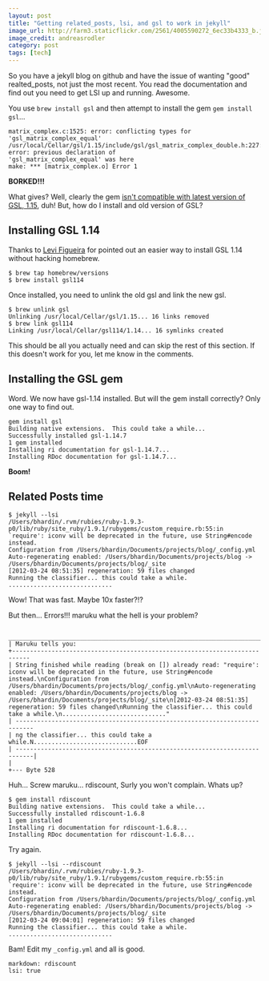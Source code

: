 ```yaml
---
layout: post
title: "Getting related_posts, lsi, and gsl to work in jekyll"
image_url: http://farm3.staticflickr.com/2561/4005590272_6ec33b4333_b.jpg
image_credit: andreasrodler
category: post
tags: [tech]
---
```


So you have a jekyll blog on github and have the issue of wanting "good" realted_posts, not just the most recent. You read the documentation and find out you need to get LSI up and running. Awesome.

You use `brew install gsl` and then attempt to install the gem `gem install gsl`...

	matrix_complex.c:1525: error: conflicting types for 'gsl_matrix_complex_equal'
	/usr/local/Cellar/gsl/1.15/include/gsl/gsl_matrix_complex_double.h:227: error: previous declaration of
	'gsl_matrix_complex_equal' was here
	make: *** [matrix_complex.o] Error 1

__BORKED!!!__

What gives? Well, clearly the gem [isn't compatible with latest version of GSL, 1.15][1], duh! But, how do I install and old version of GSL?

[1]: http://rubyforge.org/tracker/index.php?func=detail&aid=29508&group_id=285&atid=1167

## Installing GSL 1.14

Thanks to [Levi Figueira](http://levifig.com/) for pointed out an easier way to install GSL 1.14 without hacking homebrew.

	$ brew tap homebrew/versions
	$ brew install gsl114
	
Once installed, you need to unlink the old gsl and link the new gsl.
	
	$ brew unlink gsl
	Unlinking /usr/local/Cellar/gsl/1.15... 16 links removed
	$ brew link gsl114
	Linking /usr/local/Cellar/gsl114/1.14... 16 symlinks created

This should be all you actually need and can skip the rest of this section. If this doesn't work for you, let me know in the comments.

Installing the GSL gem
----------------------

Word. We now have gsl-1.14 installed. But will the gem install correctly? Only one way to find out.

	gem install gsl
	Building native extensions.  This could take a while...
	Successfully installed gsl-1.14.7
	1 gem installed
	Installing ri documentation for gsl-1.14.7...
	Installing RDoc documentation for gsl-1.14.7...

__Boom!__

Related Posts time
------------------
	$ jekyll --lsi
	/Users/bhardin/.rvm/rubies/ruby-1.9.3-p0/lib/ruby/site_ruby/1.9.1/rubygems/custom_require.rb:55:in `require': iconv will be deprecated in the future, use String#encode instead.
	Configuration from /Users/bhardin/Documents/projects/blog/_config.yml
	Auto-regenerating enabled: /Users/bhardin/Documents/projects/blog -> /Users/bhardin/Documents/projects/blog/_site
	[2012-03-24 08:51:35] regeneration: 59 files changed
	Running the classifier... this could take a while.
	.............................

Wow! That was fast. Maybe 10x faster?!?

But then... Errors!!! maruku what the hell is your problem?

	 ___________________________________________________________________________
	| Maruku tells you:
	+---------------------------------------------------------------------------
	| String finished while reading (break on []) already read: "require': iconv will be deprecated in the future, use String#encode instead.\nConfiguration from /Users/bhardin/Documents/projects/blog/_config.yml\nAuto-regenerating enabled: /Users/bhardin/Documents/projects/blog -> /Users/bhardin/Documents/projects/blog/_site\n[2012-03-24 08:51:35] regeneration: 59 files changed\nRunning the classifier... this could take a while.\n............................."
	| ---------------------------------------------------------------------------
	| ng the classifier... this could take a while.N.............................EOF
	| ---------------------------------------------------------------------------|
	|                                                                            +--- Byte 528

Huh... Screw maruku... rdiscount, Surly you won't complain. Whats up?

	$ gem install rdiscount
	Building native extensions.  This could take a while...
	Successfully installed rdiscount-1.6.8
	1 gem installed
	Installing ri documentation for rdiscount-1.6.8...
	Installing RDoc documentation for rdiscount-1.6.8...

Try again.

	$ jekyll --lsi --rdiscount
	/Users/bhardin/.rvm/rubies/ruby-1.9.3-p0/lib/ruby/site_ruby/1.9.1/rubygems/custom_require.rb:55:in `require': iconv will be deprecated in the future, use String#encode instead.
	Configuration from /Users/bhardin/Documents/projects/blog/_config.yml
	Auto-regenerating enabled: /Users/bhardin/Documents/projects/blog -> /Users/bhardin/Documents/projects/blog/_site
	[2012-03-24 09:04:01] regeneration: 59 files changed
	Running the classifier... this could take a while.
	.............................

Bam! Edit my `_config.yml` and all is good.

	markdown: rdiscount
	lsi: true













